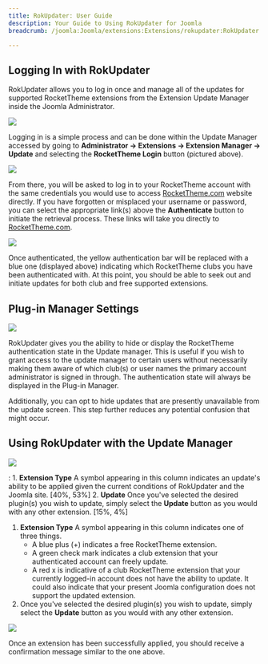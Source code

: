 ```yaml
---
title: RokUpdater: User Guide
description: Your Guide to Using RokUpdater for Joomla
breadcrumb: /joomla:Joomla/extensions:Extensions/rokupdater:RokUpdater

---
```


Logging In with RokUpdater
-----
RokUpdater allows you to log in once and manage all of the updates for supported RocketTheme extensions from the Extension Update Manager inside the Joomla Administrator.

![][login_1]

Logging in is a simple process and can be done within the Update Manager accessed by going to **Administrator -> Extensions -> Extension Manager -> Update** and selecting the **RocketTheme Login** button (pictured above).

![][login_2]

From there, you will be asked to log in to your RocketTheme account with the same credentials you would use to access [RocketTheme.com][rockettheme] website directly. If you have forgotten or misplaced your username or password, you can select the appropriate link(s) above the **Authenticate** button to initiate the retrieval process. These links will take you directly to [RocketTheme.com][rockettheme].

![][login_3]

Once authenticated, the yellow authentication bar will be replaced with a blue one (displayed above) indicating which RocketTheme clubs you have been authenticated with. At this point, you should be able to seek out and initiate updates for both club and free supported extensions.

Plug-in Manager Settings
-----
![][rokupdater_plugin_manager_1]

RokUpdater gives you the ability to hide or display the RocketTheme authentication state in the Update manager. This is useful if you wish to grant access to the update manager to certain users without necessarily making them aware of which club(s) or user names the primary account administrator is signed in through. The authentication state will always be displayed in the Plug-in Manager.

Additionally, you can opt to hide updates that are presently unavailable from the update screen. This step further reduces any potential confusion that might occur.

Using RokUpdater with the Update Manager
-----
![][rokupdater_update_manager_1]

:   1. **Extension Type** A symbol appearing in this column indicates an update's ability to be applied given the current conditions of RokUpdater and the Joomla site. [40%, 53%]
    2. **Update** Once you've selected the desired plugin(s) you wish to update, simply select the **Update** button as you would with any other extension. [15%, 4%]

1. **Extension Type** A symbol appearing in this column indicates one of three things.
	* A blue plus (+) indicates a free RocketTheme extension. 
	* A green check mark indicates a club extension that your authenticated account can freely update. 
	* A red x is indicative of a club RocketTheme extension that your currently logged-in account does not have the ability to update. It could also indicate that your present Joomla configuration does not support the updated extension.
2. Once you've selected the desired plugin(s) you wish to update, simply select the **Update** button as you would with any other extension.

![][rokupdater_update_manager_2]

Once an extension has been successfully applied, you should receive a confirmation message similar to the one above.

[login_1]: assets/rokupdater_login_1.png
[login_2]: assets/rokupdater_login_2.png
[login_3]: assets/rokupdater_login_3.png
[rokupdater_plugin_manager_1]: assets/rokupdater_plugin_manager_1.png
[rokupdater_update_manager_1]: assets/rokupdater_update_manager_1.png
[rokupdater_update_manager_2]: assets/rokupdater_update_manager_2.png
[rokupdater-download]: http://rockettheme.com
[rockettheme]: http://rockettheme.com